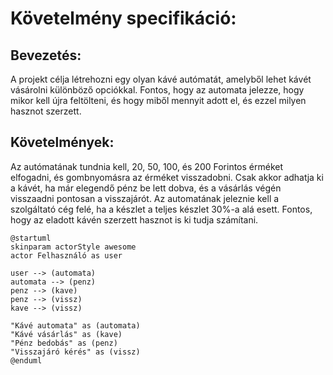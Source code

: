 # Követelmény specifikáció:

## Bevezetés:

A projekt célja létrehozni egy olyan kávé autómatát, amelyből lehet kávét vásárolni különböző opciókkal.
Fontos, hogy az automata jelezze, hogy mikor kell újra feltölteni, és hogy miből mennyit adott el, és ezzel milyen hasznot szerzett.

## Követelmények: 
Az autómatának tundnia kell, 20, 50, 100, és 200 Forintos érméket elfogadni, és gombnyomásra az érméket visszadobni.
Csak akkor adhatja ki a kávét, ha már elegendő pénz be lett dobva, és a vásárlás végén visszaadni pontosan a visszajárót.
Az automatának jeleznie kell a szolgáltató cég felé, ha a készlet a teljes készlet 30%-a alá esett.
Fontos, hogy az eladott kávén szerzett hasznot is ki tudja számítani.

```
@startuml
skinparam actorStyle awesome
actor Felhasználó as user

user --> (automata)
automata --> (penz)
penz --> (kave)
penz --> (vissz)
kave --> (vissz)

"Kávé automata" as (automata)
"Kávé vásárlás" as (kave)
"Pénz bedobás" as (penz)
"Visszajáró kérés" as (vissz)
@enduml
```
